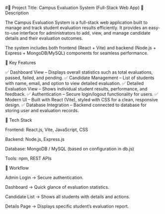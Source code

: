 
#📌 Project Title: Campus Evaluation System (Full-Stack Web App)
🔹 Description

The Campus Evaluation System is a full-stack web application built to manage and track student evaluation results efficiently. It provides an easy-to-use interface for administrators to add, view, and manage candidate details and their evaluation outcomes.

The system includes both frontend (React + Vite) and backend (Node.js + Express + MongoDB/MySQL) components for seamless performance.

🔹 Key Features

✅ Dashboard View – Displays overall statistics such as total evaluations, passed, failed, and pending.
✅ Candidate Management – List of students with name, email, and option to view detailed evaluation.
✅ Detailed Evaluation View – Shows individual student results, performance, and feedback.
✅ Authentication – Secure login/logout functionality for users.
✅ Modern UI – Built with React (Vite), styled with CSS for a clean, responsive design.
✅ Database Integration – Backend connected to database for storing user and evaluation records.

🔹 Tech Stack

Frontend: React.js, Vite, JavaScript, CSS

Backend: Node.js, Express.js

Database: MongoDB / MySQL (based on configuration in db.js)

Tools: npm, REST APIs

🔹 Workflow

Admin Login → Secure authentication.

Dashboard → Quick glance of evaluation statistics.

Candidate List → Shows all students with details and actions.

Details Page → Displays specific student’s evaluation report.
